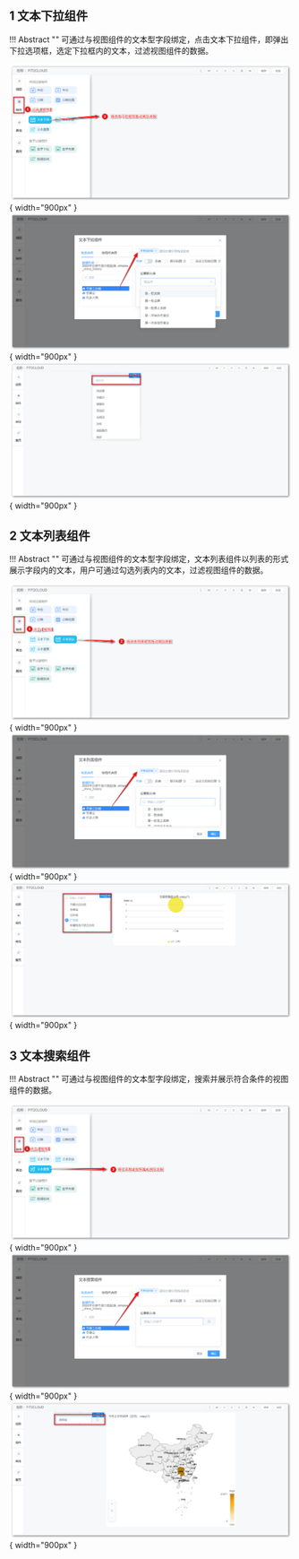 ## 1 文本下拉组件

!!! Abstract ""
	可通过与视图组件的文本型字段绑定，点击文本下拉组件，即弹出下拉选项框，选定下拉框内的文本，过滤视图组件的数据。

![文本下拉组件入口](../../img/dashboard_generation/文本下拉组件入口.png){ width="900px" }  
![仪表盘编辑_过滤组件](../../img/dashboard_generation/文本下拉组件.png){ width="900px" }  
![文本下拉组件显示效果](../../img/dashboard_generation/文本下拉组件显示效果.png){ width="900px" }

## 2 文本列表组件

!!! Abstract ""
	可通过与视图组件的文本型字段绑定，文本列表组件以列表的形式展示字段内的文本，用户可通过勾选列表内的文本，过滤视图组件的数据。

![文本列表组件入口](../../img/dashboard_generation/文本列表组件入口.png){ width="900px" }  
![仪表盘编辑_过滤组件](../../img/dashboard_generation/文本列表组件.png){ width="900px" }  
![文本列表组件显示效果](../../img/dashboard_generation/文本列表组件显示效果.png){ width="900px" }
## 3 文本搜索组件

!!! Abstract ""
	可通过与视图组件的文本型字段绑定，搜索并展示符合条件的视图组件的数据。

![文本搜索组件入口](../../img/dashboard_generation/文本搜索组件入口.png){ width="900px" }  
![仪表盘编辑_过滤组件](../../img/dashboard_generation/文本搜索组件.png){ width="900px" }  
![文本搜索组件显示效果](../../img/dashboard_generation/文本搜索组件显示效果.png){ width="900px" }